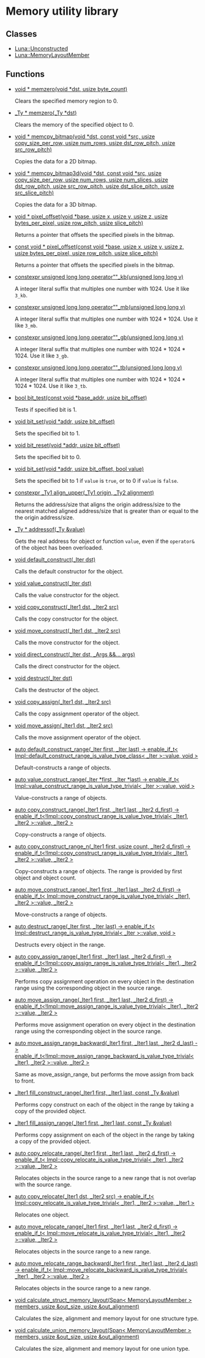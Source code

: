 # Memory utility library
## Classes
* [Luna::Unconstructed](class_luna_1_1_unconstructed.md)
* [Luna::MemoryLayoutMember](struct_luna_1_1_memory_layout_member.md)
## Functions
* [void * memzero(void *dst, usize byte_count)](group___runtime_memory_utils_1ga21ab8d9fe0fe13c23177a91111cccd65.md)

    Clears the specified memory region to 0. 

* [_Ty * memzero(_Ty *dst)](group___runtime_memory_utils_1gae8b5a7ce4c407bbaddac2fa58d7a30ef.md)

    Clears the memory of the specified object to 0. 

* [void * memcpy_bitmap(void *dst, const void *src, usize copy_size_per_row, usize num_rows, usize dst_row_pitch, usize src_row_pitch)](group___runtime_memory_utils_1ga78167f1e50bc8e09715866d8c36140f8.md)

    Copies the data for a 2D bitmap. 

* [void * memcpy_bitmap3d(void *dst, const void *src, usize copy_size_per_row, usize num_rows, usize num_slices, usize dst_row_pitch, usize src_row_pitch, usize dst_slice_pitch, usize src_slice_pitch)](group___runtime_memory_utils_1ga2084d1865994d1530d4ed36a940cedf5.md)

    Copies the data for a 3D bitmap. 

* [void * pixel_offset(void *base, usize x, usize y, usize z, usize bytes_per_pixel, usize row_pitch, usize slice_pitch)](group___runtime_memory_utils_1ga0fc5695a322734022f1a887933f4f8d6.md)

    Returns a pointer that offsets the specified pixels in the bitmap. 

* [const void * pixel_offset(const void *base, usize x, usize y, usize z, usize bytes_per_pixel, usize row_pitch, usize slice_pitch)](group___runtime_memory_utils_1gaf3c69cb13eff1f1f10e6a0a4a4b307b8.md)

    Returns a pointer that offsets the specified pixels in the bitmap. 

* [constexpr unsigned long long operator""_kb(unsigned long long v)](group___runtime_memory_utils_1ga20408cbb7d15561150338b30cdad1aa7.md)

    A integer literal suffix that multiples one number with 1024. Use it like `3_kb`. 

* [constexpr unsigned long long operator""_mb(unsigned long long v)](group___runtime_memory_utils_1ga99a857fef948b5282d2b7a8615aa4f6f.md)

    A integer literal suffix that multiples one number with 1024 * 1024. Use it like `3_mb`. 

* [constexpr unsigned long long operator""_gb(unsigned long long v)](group___runtime_memory_utils_1ga179f7247b699a3cd0a12ded569cb22db.md)

    A integer literal suffix that multiples one number with 1024 * 1024 * 1024. Use it like `3_gb`. 

* [constexpr unsigned long long operator""_tb(unsigned long long v)](group___runtime_memory_utils_1ga883bca1e3e4c74e7a5518d4efd77f450.md)

    A integer literal suffix that multiples one number with 1024 * 1024 * 1024 * 1024. Use it like `3_tb`. 

* [bool bit_test(const void *base_addr, usize bit_offset)](group___runtime_memory_utils_1gaacaed16341185899ffe0d769237104f2.md)

    Tests if specified bit is 1. 

* [void bit_set(void *addr, usize bit_offset)](group___runtime_memory_utils_1ga92aea26ede77acd254d90f668e0250ef.md)

    Sets the specified bit to 1. 

* [void bit_reset(void *addr, usize bit_offset)](group___runtime_memory_utils_1gac1d215202704b075901d5fdb7a31f27d.md)

    Sets the specified bit to 0. 

* [void bit_set(void *addr, usize bit_offset, bool value)](group___runtime_memory_utils_1gaad21944619c742f48231d090194ce3b0.md)

    Sets the specified bit to 1 if `value` is `true`, or to 0 if `value` is `false`. 

* [constexpr _Ty1 align_upper(_Ty1 origin, _Ty2 alignment)](group___runtime_memory_utils_1gaf3a51fa286a5f834344de34d0b3faa29.md)

    Returns the address/size that aligns the origin address/size to the nearest matched aligned address/size that is greater than or equal to the the origin address/size. 

* [_Ty * addressof(_Ty &value)](group___runtime_memory_utils_1gaead7e7ca97779e77866f1d76b3e1ae8e.md)

    Gets the real address for object or function `value`, even if the `operator&` of the object has been overloaded. 

* [void default_construct(_Iter dst)](group___runtime_memory_utils_1ga8df6e6633f16f6f0e07dd0e8f065deb8.md)

    Calls the default constructor for the object. 

* [void value_construct(_Iter dst)](group___runtime_memory_utils_1gab54fd1f9efa8c49a3404616ee151d35a.md)

    Calls the value constructor for the object. 

* [void copy_construct(_Iter1 dst, _Iter2 src)](group___runtime_memory_utils_1ga4fcba1cb4b0fc69fcefdbe51ae92d5d4.md)

    Calls the copy constructor for the object. 

* [void move_construct(_Iter1 dst, _Iter2 src)](group___runtime_memory_utils_1ga53e63f6749997e37e7f8da11e68a4ce1.md)

    Calls the move constructor for the object. 

* [void direct_construct(_Iter dst, _Args &&... args)](group___runtime_memory_utils_1ga7f83a4d50176950eae166cc199de2929.md)

    Calls the direct constructor for the object. 

* [void destruct(_Iter dst)](group___runtime_memory_utils_1ga01d4057e7a6026e025cbc30d10d60f89.md)

    Calls the destructor of the object. 

* [void copy_assign(_Iter1 dst, _Iter2 src)](group___runtime_memory_utils_1ga7cc40d476affed8c5cd975d060e001e9.md)

    Calls the copy assignment operator of the object. 

* [void move_assign(_Iter1 dst, _Iter2 src)](group___runtime_memory_utils_1gaa8b289f3d7d9f065c321101ec2ce0ab6.md)

    Calls the move assignment operator of the object. 

* [auto default_construct_range(_Iter first, _Iter last) -> enable_if_t< Impl::default_construct_range_is_value_type_class< _Iter >::value, void >](group___runtime_memory_utils_1gadb9e5fb1e9a0d0ba6b3a53c478bc1d25.md)

    Default-constructs a range of objects. 

* [auto value_construct_range(_Iter *first, _Iter *last) -> enable_if_t< Impl::value_construct_range_is_value_type_trivial< _Iter >::value, void >](group___runtime_memory_utils_1ga7f7cc883d2158a3bcce60a804a4f6266.md)

    Value-constructs a range of objects. 

* [auto copy_construct_range(_Iter1 first, _Iter1 last, _Iter2 d_first) -> enable_if_t<!Impl::copy_construct_range_is_value_type_trivial< _Iter1, _Iter2 >::value, _Iter2 >](group___runtime_memory_utils_1gaae4bda0b6285b9b4c757534fdf99ea94.md)

    Copy-constructs a range of objects. 

* [auto copy_construct_range_n(_Iter1 first, usize count, _Iter2 d_first) -> enable_if_t<!Impl::copy_construct_range_is_value_type_trivial< _Iter1, _Iter2 >::value, _Iter2 >](group___runtime_memory_utils_1ga34b6950d39deaf037807db6f0804efb8.md)

    Copy-constructs a range of objects. The range is provided by first object and object count. 

* [auto move_construct_range(_Iter1 first, _Iter1 last, _Iter2 d_first) -> enable_if_t< Impl::move_construct_range_is_value_type_trivial< _Iter1, _Iter2 >::value, _Iter2 >](group___runtime_memory_utils_1ga94d2203ccaa43a601091490af58fc272.md)

    Move-constructs a range of objects. 

* [auto destruct_range(_Iter first, _Iter last) -> enable_if_t< Impl::destruct_range_is_value_type_trivial< _Iter >::value, void >](group___runtime_memory_utils_1ga64eceb1029aa97297c1eac27df9da0ef.md)

    Destructs every object in the range. 

* [auto copy_assign_range(_Iter1 first, _Iter1 last, _Iter2 d_first) -> enable_if_t<!Impl::copy_assign_range_is_value_type_trivial< _Iter1, _Iter2 >::value, _Iter2 >](group___runtime_memory_utils_1gafa31716cbdd53a44b1ab5bf5289ebd34.md)

    Performs copy assignment operation on every object in the destination range using the corresponding object in the source range. 

* [auto move_assign_range(_Iter1 first, _Iter1 last, _Iter2 d_first) -> enable_if_t<!Impl::move_assign_range_is_value_type_trivial< _Iter1, _Iter2 >::value, _Iter2 >](group___runtime_memory_utils_1ga2922440bc8a0efbe2c479e0b9d710a91.md)

    Performs move assignment operation on every object in the destination range using the corresponding object in the source range. 

* [auto move_assign_range_backward(_Iter1 first, _Iter1 last, _Iter2 d_last) -> enable_if_t<!Impl::move_assign_range_backward_is_value_type_trivial< _Iter1, _Iter2 >::value, _Iter2 >](group___runtime_memory_utils_1ga545f4f89af4c04db356b321ce0711771.md)

    Same as move_assign_range, but performs the move assign from back to front. 

* [_Iter1 fill_construct_range(_Iter1 first, _Iter1 last, const _Ty &value)](group___runtime_memory_utils_1ga8dd1b61c0dd3d9efdd8c23e0cb42afe4.md)

    Performs copy construct on each of the object in the range by taking a copy of the provided object. 

* [_Iter1 fill_assign_range(_Iter1 first, _Iter1 last, const _Ty &value)](group___runtime_memory_utils_1ga3e9313d372b263d059cb71cb3d65a8a9.md)

    Performs copy assignment on each of the object in the range by taking a copy of the provided object. 

* [auto copy_relocate_range(_Iter1 first, _Iter1 last, _Iter2 d_first) -> enable_if_t< Impl::copy_relocate_is_value_type_trivial< _Iter1, _Iter2 >::value, _Iter2 >](group___runtime_memory_utils_1gab176a0253de8e05b3ff0c9d5c3bb0f04.md)

    Relocates objects in the source range to a new range that is not overlap with the source range. 

* [auto copy_relocate(_Iter1 dst, _Iter2 src) -> enable_if_t< Impl::copy_relocate_is_value_type_trivial< _Iter1, _Iter2 >::value, _Iter1 >](group___runtime_memory_utils_1ga3e53bc2228e4cc4428d755c146893c4c.md)

    Relocates one object. 

* [auto move_relocate_range(_Iter1 first, _Iter1 last, _Iter2 d_first) -> enable_if_t< Impl::move_relocate_is_value_type_trivial< _Iter1, _Iter2 >::value, _Iter2 >](group___runtime_memory_utils_1ga63af54bbd0fa7737dc2d6b7a6d16e7fa.md)

    Relocates objects in the source range to a new range. 

* [auto move_relocate_range_backward(_Iter1 first, _Iter1 last, _Iter2 d_last) -> enable_if_t< Impl::move_relocate_backward_is_value_type_trivial< _Iter1, _Iter2 >::value, _Iter2 >](group___runtime_memory_utils_1ga79d1c70e7f2da5dd53b7b58570886bd4.md)

    Relocates objects in the source range to a new range. 

* [void calculate_struct_memory_layout(Span< MemoryLayoutMember > members, usize &out_size, usize &out_alignment)](group___runtime_memory_utils_1gac90c9d2773f735a70e55915afaf969e4.md)

    Calculates the size, alignment and memory layout for one structure type. 

* [void calculate_union_memory_layout(Span< MemoryLayoutMember > members, usize &out_size, usize &out_alignment)](group___runtime_memory_utils_1ga26be5f1c4c2d9fc1735e3b6260426c42.md)

    Calculates the size, alignment and memory layout for one union type. 

